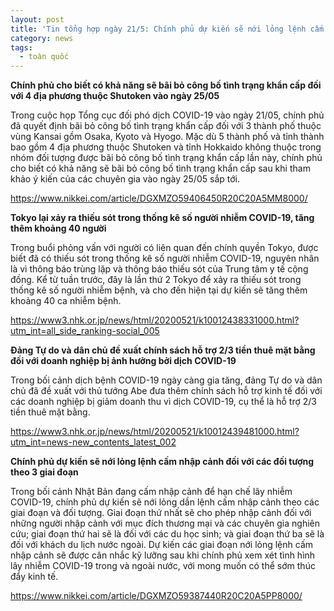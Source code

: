 ```yaml
---
layout: post
title: 'Tin tổng hợp ngày 21/5: Chính phủ dự kiến sẽ nới lỏng lệnh cấm nhập cảnh đối với các đối tượng theo 3 giai đoạn'
category: news
tags: 
  - toàn quốc
---
```

**Chính phủ cho biết có khả năng sẽ bãi bỏ công bố tình trạng khẩn cấp đối với 4 địa phương thuộc Shutoken vào ngày 25/05**

Trong cuộc họp Tổng cục đối phó dịch COVID-19 vào ngày 21/05, chính phủ đã quyết định bãi bỏ công bố tình trạng khẩn cấp đối với 3 thành phố thuộc vùng Kansai gồm Osaka, Kyoto và Hyogo. Mặc dù 5 thành phố và tỉnh thành bao gồm 4 địa phương thuộc Shutoken và tỉnh Hokkaido không thuộc trong nhóm đối tượng được bãi bỏ công bố tình trạng khẩn cấp lần này, chính phủ cho biết có khả năng sẽ bãi bỏ công bố tình trạng khẩn cấp sau khi tham khảo ý kiến của các chuyên gia vào ngày 25/05 sắp tới.

<https://www.nikkei.com/article/DGXMZO59406450R20C20A5MM8000/>

**Tokyo lại xảy ra thiếu sót trong thống kê số người nhiễm COVID-19, tăng thêm khoảng 40 người**

Trong buổi phỏng vấn với người có liên quan đến chính quyền Tokyo, được biết đã có thiếu sót trong thống kê số người nhiễm COVID-19, nguyên nhân là vì thông báo trùng lặp và thông báo thiếu sót của Trung tâm y tế cộng đồng. Kể từ tuần trước, đây là lần thứ 2 Tokyo để xảy ra thiếu sót trong thống kê số người nhiễm bệnh, và cho đến hiện tại dự kiến sẽ tăng thêm khoảng 40 ca nhiễm bệnh.

<https://www3.nhk.or.jp/news/html/20200521/k10012438331000.html?utm_int=all_side_ranking-social_005>

**Đảng Tự do và dân chủ đề xuất chính sách hỗ trợ 2/3 tiền thuê mặt bằng đối với doanh nghiệp bị ảnh hưởng bởi dịch COVID-19**

Trong bối cảnh dịch bệnh COVID-19 ngày càng gia tăng, đảng Tự do và dân chủ đã đề xuất với thủ tướng Abe đưa thêm chính sách hỗ trợ kinh tế đối với các doanh nghiệp bị giảm doanh thu vì dịch COVID-19, cụ thể là hỗ trợ 2/3 tiền thuê mặt bằng.

<https://www3.nhk.or.jp/news/html/20200521/k10012439481000.html?utm_int=news-new_contents_latest_002>

**Chính phủ dự kiến sẽ nới lỏng lệnh cấm nhập cảnh đối với các đối tượng theo 3 giai đoạn**

Trong bối cảnh Nhật Bản đang cấm nhập cảnh để hạn chế lây nhiễm COVID-19, chính phủ dự kiến sẽ nới lỏng dần lệnh cấm nhập cảnh theo các giai đoạn và đối tượng. Giai đoạn thứ nhất sẽ cho phép nhập cảnh đối với những người nhập cảnh với mục đích thương mại và các chuyên gia nghiên cứu; giai đoạn thứ hai sẽ là đối với các du học sinh; và giai đoạn thứ ba sẽ là đối với khách du lịch nước ngoài. Dự kiến các giai đoạn nới lỏng lệnh cấm nhập cảnh sẽ được cân nhắc kỹ lưỡng sau khi chính phủ xem xét tình hình lây nhiễm COVID-19 trong và ngoài nước, với mong muốn có thể sớm thúc đẩy kinh tế.

<https://www.nikkei.com/article/DGXMZO59387440R20C20A5PP8000/>

